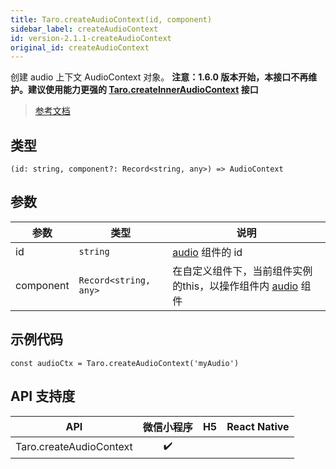 ```yaml
---
title: Taro.createAudioContext(id, component)
sidebar_label: createAudioContext
id: version-2.1.1-createAudioContext
original_id: createAudioContext
---
```


创建 audio 上下文 AudioContext 对象。
**注意：1.6.0 版本开始，本接口不再维护。建议使用能力更强的 [Taro.createInnerAudioContext](https://developers.weixin.qq.com/miniprogram/dev/api/media/audio/wx.createInnerAudioContext.html) 接口**

> [参考文档](https://developers.weixin.qq.com/miniprogram/dev/api/media/audio/wx.createAudioContext.html)

## 类型

```tsx
(id: string, component?: Record<string, any>) => AudioContext
```

## 参数

<table>
  <thead>
    <tr>
      <th>参数</th>
      <th>类型</th>
      <th>说明</th>
    </tr>
  </thead>
  <tbody>
    <tr>
      <td>id</td>
      <td><code>string</code></td>
      <td><a href="https://developers.weixin.qq.com/miniprogram/dev/component/audio.html">audio</a> 组件的 id</td>
    </tr>
    <tr>
      <td>component</td>
      <td><code>Record&lt;string, any&gt;</code></td>
      <td>在自定义组件下，当前组件实例的this，以操作组件内 <a href="https://developers.weixin.qq.com/miniprogram/dev/component/audio.html">audio</a> 组件</td>
    </tr>
  </tbody>
</table>

## 示例代码

```tsx
const audioCtx = Taro.createAudioContext('myAudio')
```

## API 支持度

| API | 微信小程序 | H5 | React Native |
| :---: | :---: | :---: | :---: |
| Taro.createAudioContext | ✔️ |  |  |
